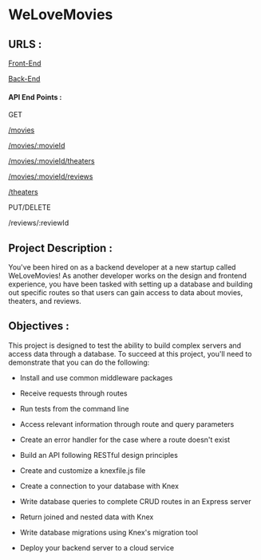 # WeLoveMovies

## URLS :

[Front-End](https://secure-plateau-03890.herokuapp.com/)

[Back-End](https://limitless-mesa-68563.herokuapp.com/)

#### API End Points :
GET

 [/movies](https://limitless-mesa-68563.herokuapp.com/movies)
 
 [/movies/:movieId](https://limitless-mesa-68563.herokuapp.com/movies/1)
 
 [/movies/:movieId/theaters](https://limitless-mesa-68563.herokuapp.com/movies/2/theaters)
 
 [/movies/:movieId/reviews](https://limitless-mesa-68563.herokuapp.com/movies/2/reviews)
 
 [/theaters](https://limitless-mesa-68563.herokuapp.com/theaters)
 
PUT/DELETE

 /reviews/:reviewId

## Project Description :

You've been hired on as a backend developer at a new startup called WeLoveMovies! As another developer works on the design and frontend experience, you have been tasked with setting up a database and building out specific routes so that users can gain access to data about movies, theaters, and reviews.

## Objectives :

This project is designed to test the ability to build complex servers and access data through a database. To succeed at this project, you'll need to demonstrate that you can do the following:

-   Install and use common middleware packages

-   Receive requests through routes

-   Run tests from the command line

-   Access relevant information through route and query parameters

-   Create an error handler for the case where a route doesn't exist

-   Build an API following RESTful design principles

-   Create and customize a knexfile.js file

-   Create a connection to your database with Knex

-   Write database queries to complete CRUD routes in an Express server

-   Return joined and nested data with Knex

-   Write database migrations using Knex's migration tool

-   Deploy your backend server to a cloud service

###
